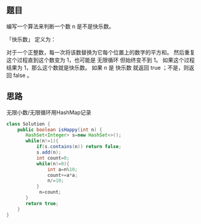 ## 题目
编写一个算法来判断一个数 n 是不是快乐数。

「快乐数」 定义为：

对于一个正整数，每一次将该数替换为它每个位置上的数字的平方和。
然后重复这个过程直到这个数变为 1，也可能是 无限循环 但始终变不到 1。
如果这个过程 结果为 1，那么这个数就是快乐数。
如果 n 是 快乐数 就返回 true ；不是，则返回 false 。
## 思路
无限小数/无限循环用HashMap记录
```java
class Solution {
    public boolean isHappy(int n) {
       HashSet<Integer> s=new HashSet<>();
       while(n!=1){
           if(s.contains(n)) return false;
           s.add(n);
           int count=0;
           while(n!=0){
               int a=n%10;
               count+=a*a;
               n/=10;
           }
            n=count;
       }
       return true;
    }
}
```
